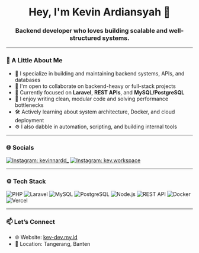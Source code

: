 <h1 align="center">Hey, I'm Kevin Ardiansyah 👋</h1>
<h3 align="center">Backend developer who loves building scalable and well-structured systems.</h3>

---

### 🧠 A Little About Me

- 🔧 I specialize in building and maintaining backend systems, APIs, and databases  
- 🤝 I'm open to collaborate on backend-heavy or full-stack projects  
- 🧱 Currently focused on **Laravel**, **REST APIs**, and **MySQL/PostgreSQL**  
- 🚀 I enjoy writing clean, modular code and solving performance bottlenecks  
- 🛠️ Actively learning about system architecture, Docker, and cloud deployment  
- ⚙️ I also dabble in automation, scripting, and building internal tools  

---

### 🌐 Socials

[![Instagram: kevinnardd_](https://img.shields.io/badge/@kevinnardd_-%23E4405F.svg?style=for-the-badge&logo=instagram&logoColor=white)](https://instagram.com/kevinnardd_)
[![Instagram: kev.workspace](https://img.shields.io/badge/@kev.workspace-%23E4405F.svg?style=for-the-badge&logo=instagram&logoColor=white)](https://instagram.com/kev.workspace)

---

### ⚙️ Tech Stack

![PHP](https://img.shields.io/badge/PHP-777BB4?style=for-the-badge&logo=php&logoColor=white)
![Laravel](https://img.shields.io/badge/Laravel-FF2D20?style=for-the-badge&logo=laravel&logoColor=white)
![MySQL](https://img.shields.io/badge/MySQL-005C84?style=for-the-badge&logo=mysql&logoColor=white)
![PostgreSQL](https://img.shields.io/badge/PostgreSQL-4169E1?style=for-the-badge&logo=postgresql&logoColor=white)
![Node.js](https://img.shields.io/badge/Node.js-339933?style=for-the-badge&logo=node.js&logoColor=white)
![REST API](https://img.shields.io/badge/REST-02569B?style=for-the-badge&logo=swagger&logoColor=white)
![Docker](https://img.shields.io/badge/Docker-2496ED?style=for-the-badge&logo=docker&logoColor=white)
![Vercel](https://img.shields.io/badge/Vercel-000000?style=for-the-badge&logo=vercel&logoColor=white)

---

### 📫 Let’s Connect

- 🌐 Website: [kev-dev.my.id](https://kev-dev.my.id)  
- 📍 Location: Tangerang, Banten

